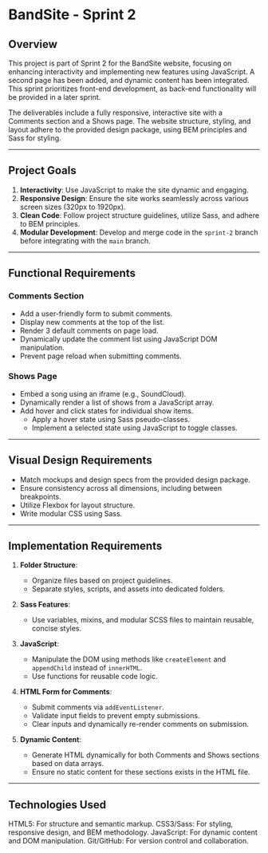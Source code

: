 # BandSite - Sprint 2

## Overview

This project is part of Sprint 2 for the BandSite website, focusing on enhancing interactivity and implementing new features using JavaScript. A second page has been added, and dynamic content has been integrated. This sprint prioritizes front-end development, as back-end functionality will be provided in a later sprint.

The deliverables include a fully responsive, interactive site with a Comments section and a Shows page. The website structure, styling, and layout adhere to the provided design package, using BEM principles and Sass for styling.

---

## Project Goals

1. **Interactivity**: Use JavaScript to make the site dynamic and engaging.
2. **Responsive Design**: Ensure the site works seamlessly across various screen sizes (320px to 1920px).
3. **Clean Code**: Follow project structure guidelines, utilize Sass, and adhere to BEM principles.
4. **Modular Development**: Develop and merge code in the `sprint-2` branch before integrating with the `main` branch.

---

## Functional Requirements

### Comments Section
- Add a user-friendly form to submit comments.
- Display new comments at the top of the list.
- Render 3 default comments on page load.
- Dynamically update the comment list using JavaScript DOM manipulation.
- Prevent page reload when submitting comments.

### Shows Page
- Embed a song using an iframe (e.g., SoundCloud).
- Dynamically render a list of shows from a JavaScript array.
- Add hover and click states for individual show items.
  - Apply a hover state using Sass pseudo-classes.
  - Implement a selected state using JavaScript to toggle classes.

---

## Visual Design Requirements

- Match mockups and design specs from the provided design package.
- Ensure consistency across all dimensions, including between breakpoints.
- Utilize Flexbox for layout structure.
- Write modular CSS using Sass.

---

## Implementation Requirements

1. **Folder Structure**:
   - Organize files based on project guidelines.
   - Separate styles, scripts, and assets into dedicated folders.

2. **Sass Features**:
   - Use variables, mixins, and modular SCSS files to maintain reusable, concise styles.

3. **JavaScript**:
   - Manipulate the DOM using methods like `createElement` and `appendChild` instead of `innerHTML`.
   - Use functions for reusable code logic.

4. **HTML Form for Comments**:
   - Submit comments via `addEventListener`.
   - Validate input fields to prevent empty submissions.
   - Clear inputs and dynamically re-render comments on submission.

5. **Dynamic Content**:
   - Generate HTML dynamically for both Comments and Shows sections based on data arrays.
   - Ensure no static content for these sections exists in the HTML file.

---

## Technologies Used
HTML5: For structure and semantic markup.
CSS3/Sass: For styling, responsive design, and BEM methodology.
JavaScript: For dynamic content and DOM manipulation.
Git/GitHub: For version control and collaboration.


